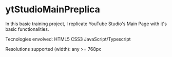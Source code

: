 # ytStudioMainPreplica
In this basic training project, I replicate YouTube Studio's Main Page with it's basic functionalities.

Tecnologies envolved:
HTML5
CSS3
JavaScript/Typescript

Resolutions supported (width): any >= 768px
